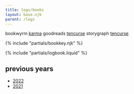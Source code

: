```yaml
---
title: logs/books
layout: base.njk
parent: /logs
---
```


<p></p>

<div class="grid two-col-flex">
<div class="grid">
<span class="label">bookwyrm</span>
<span><a href="https://bookwyrm.social/user/karma">karma</a></span>
<span class="label">goodreads</span>
<span><a href="https://www.goodreads.com/tencurse">tencurse</a></span>
<span class="label">storygraph</span>
<span><a href="https://app.thestorygraph.com/profile/tencurse">tencurse</a></span>
</div>
</div>
<p></p>

{% include "partials/bookkey.njk" %}

{% include "partials/logbook.liquid" %}

## previous years

<!-- - [2023](/logs/books/2023) -->
- [2022](/logs/books/2022)
- [2021](/logs/books/2021)